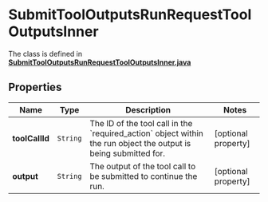 

# SubmitToolOutputsRunRequestToolOutputsInner

The class is defined in **[SubmitToolOutputsRunRequestToolOutputsInner.java](../../src/main/java/org/openapitools/model/SubmitToolOutputsRunRequestToolOutputsInner.java)**

## Properties

Name | Type | Description | Notes
------------ | ------------- | ------------- | -------------
**toolCallId** | `String` | The ID of the tool call in the &#x60;required_action&#x60; object within the run object the output is being submitted for. |  [optional property]
**output** | `String` | The output of the tool call to be submitted to continue the run. |  [optional property]




